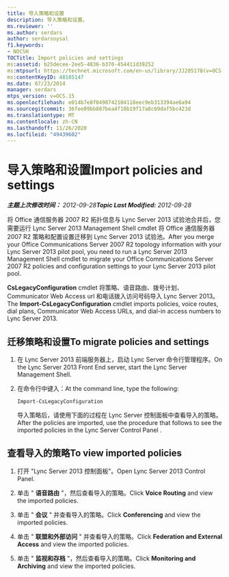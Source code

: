 ```yaml
---
title: 导入策略和设置
description: 导入策略和设置。
ms.reviewer: ''
ms.author: serdars
author: serdarsoysal
f1.keywords:
- NOCSH
TOCTitle: Import policies and settings
ms:assetid: b25decee-2ee5-4836-b370-454411d39252
ms:mtpsurl: https://technet.microsoft.com/en-us/library/JJ205178(v=OCS.15)
ms:contentKeyID: 48185147
ms.date: 07/23/2014
manager: serdars
mtps_version: v=OCS.15
ms.openlocfilehash: e014b7e8f0498742104118eec9eb313394ae6a94
ms.sourcegitcommit: 36fee89bb887bea4f18b19f17a8c69daf5bc423d
ms.translationtype: MT
ms.contentlocale: zh-CN
ms.lasthandoff: 11/26/2020
ms.locfileid: "49439602"
---
```

# <a name="import-policies-and-settings"></a><span data-ttu-id="dd820-103">导入策略和设置</span><span class="sxs-lookup"><span data-stu-id="dd820-103">Import policies and settings</span></span>

<div data-xmlns="http://www.w3.org/1999/xhtml">

<div class="topic" data-xmlns="http://www.w3.org/1999/xhtml" data-msxsl="urn:schemas-microsoft-com:xslt" data-cs="https://msdn.microsoft.com/">

<div data-asp="https://msdn2.microsoft.com/asp">



</div>

<div id="mainSection">

<div id="mainBody"><span data-ttu-id="dd820-104">

<span> </span></span><span class="sxs-lookup"><span data-stu-id="dd820-104">

<span> </span></span></span>

<span data-ttu-id="dd820-105">_**主题上次修改时间：** 2012-09-28_</span><span class="sxs-lookup"><span data-stu-id="dd820-105">_**Topic Last Modified:** 2012-09-28_</span></span>

<span data-ttu-id="dd820-106">将 Office 通信服务器 2007 R2 拓扑信息与 Lync Server 2013 试验池合并后，您需要运行 Lync Server 2013 Management Shell cmdlet 将 Office 通信服务器 2007 R2 策略和配置设置迁移到 Lync Server 2013 试验池。</span><span class="sxs-lookup"><span data-stu-id="dd820-106">After you merge your Office Communications Server 2007 R2 topology information with your Lync Server 2013 pilot pool, you need to run a Lync Server 2013 Management Shell cmdlet to migrate your Office Communications Server 2007 R2 policies and configuration settings to your Lync Server 2013 pilot pool.</span></span>

<span data-ttu-id="dd820-107">**CsLegacyConfiguration** cmdlet 将策略、语音路由、拨号计划、Communicator Web Access url 和电话拨入访问号码导入 Lync Server 2013。</span><span class="sxs-lookup"><span data-stu-id="dd820-107">The **Import-CsLegacyConfiguration** cmdlet imports policies, voice routes, dial plans, Communicator Web Access URLs, and dial-in access numbers to Lync Server 2013.</span></span>

<div>

## <a name="to-migrate-policies-and-settings"></a><span data-ttu-id="dd820-108">迁移策略和设置</span><span class="sxs-lookup"><span data-stu-id="dd820-108">To migrate policies and settings</span></span>

1.  <span data-ttu-id="dd820-109">在 Lync Server 2013 前端服务器上，启动 Lync Server 命令行管理程序。</span><span class="sxs-lookup"><span data-stu-id="dd820-109">On the Lync Server 2013 Front End server, start the Lync Server Management Shell.</span></span>

2.  <span data-ttu-id="dd820-110">在命令行中键入：</span><span class="sxs-lookup"><span data-stu-id="dd820-110">At the command line, type the following:</span></span>
    
        Import-CsLegacyConfiguration
    
    <span data-ttu-id="dd820-111">导入策略后，请使用下面的过程在 Lync Server 控制面板中查看导入的策略。</span><span class="sxs-lookup"><span data-stu-id="dd820-111">After the policies are imported, use the procedure that follows to see the imported policies in the Lync Server Control Panel .</span></span>

</div>

<div>

## <a name="to-view-imported-policies"></a><span data-ttu-id="dd820-112">查看导入的策略</span><span class="sxs-lookup"><span data-stu-id="dd820-112">To view imported policies</span></span>

1.  <span data-ttu-id="dd820-113">打开 "Lync Server 2013 控制面板"。</span><span class="sxs-lookup"><span data-stu-id="dd820-113">Open Lync Server 2013 Control Panel.</span></span>

2.  <span data-ttu-id="dd820-114">单击 " **语音路由** "，然后查看导入的策略。</span><span class="sxs-lookup"><span data-stu-id="dd820-114">Click **Voice Routing** and view the imported policies.</span></span>

3.  <span data-ttu-id="dd820-115">单击 " **会议** " 并查看导入的策略。</span><span class="sxs-lookup"><span data-stu-id="dd820-115">Click **Conferencing** and view the imported policies.</span></span>

4.  <span data-ttu-id="dd820-116">单击 " **联盟和外部访问** " 并查看导入的策略。</span><span class="sxs-lookup"><span data-stu-id="dd820-116">Click **Federation and External Access** and view the imported policies.</span></span>

5.  <span data-ttu-id="dd820-117">单击 " **监视和存档** "，然后查看导入的策略。</span><span class="sxs-lookup"><span data-stu-id="dd820-117">Click **Monitoring and Archiving** and view the imported policies.</span></span>

<span data-ttu-id="dd820-118"></div>

</div>

<span> </span>

</div>

</div>

</span><span class="sxs-lookup"><span data-stu-id="dd820-118"></div>

</div>

<span> </span>

</div>

</div>

</span></span></div>

